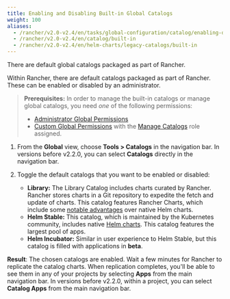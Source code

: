 ```yaml
---
title: Enabling and Disabling Built-in Global Catalogs
weight: 100
aliases:
  - /rancher/v2.0-v2.4/en/tasks/global-configuration/catalog/enabling-default-catalogs/
  - /rancher/v2.0-v2.4/en/catalog/built-in
  - /rancher/v2.0-v2.4/en/helm-charts/legacy-catalogs/built-in
---
```


There are default global catalogs packaged as part of Rancher.

Within Rancher, there are default catalogs packaged as part of Rancher. These can be enabled or disabled by an administrator.

>**Prerequisites:** In order to manage the built-in catalogs or manage global catalogs, you need _one_ of the following permissions:
>
>- [Administrator Global Permissions](../../advanced-user-guides/authentication-permissions-and-global-configuration/manage-role-based-access-control-rbac/global-permissions.md)
>- [Custom Global Permissions](../../advanced-user-guides/authentication-permissions-and-global-configuration/manage-role-based-access-control-rbac/global-permissions.md#custom-global-permissions) with the [Manage Catalogs](../../advanced-user-guides/authentication-permissions-and-global-configuration/manage-role-based-access-control-rbac/global-permissions.md#custom-global-permissions-reference) role assigned.

1. From the **Global** view, choose **Tools > Catalogs** in the navigation bar. In versions before v2.2.0, you can select **Catalogs** directly in the navigation bar.

2. Toggle the default catalogs that you want to be enabled or disabled:

    - **Library:**	The Library Catalog includes charts curated by Rancher. Rancher stores charts in a Git repository to expedite the fetch and update of charts. This catalog features Rancher Charts, which include some [notable advantages](./creating-apps.md#rancher-charts) over native Helm charts.
    - **Helm Stable:** This catalog, which is maintained by the Kubernetes community, includes native [Helm charts](https://helm.sh/docs/chart_template_guide/). This catalog features the largest pool of apps.
    - **Helm Incubator:** Similar in user experience to Helm Stable, but this catalog is filled with applications in **beta**.

 **Result**: The chosen catalogs are enabled. Wait a few minutes for Rancher to replicate the catalog charts. When replication completes, you'll be able to see them in any of your projects by selecting **Apps** from the main navigation bar. In versions before v2.2.0, within a project, you can select **Catalog Apps** from the main navigation bar.
